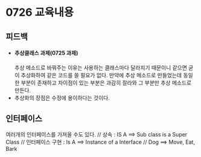 # 0726 교육내용
## 피드백
* #### 추상클래스 과제(0725 과제)
  추상 메소드로 바꿔주는 이유는 사용하는 클래스마다 달라지기 때문이니 같으면 굳이 추상화하여 같은 코드를 쓸 필요가 없다.
만약에 추상 메소드로 만들었는데 동일한 부분이 존재하고 차이점이 있는 부분은 과감히 잘라와 그 부분만 추상 메소드로 만든다.
* 추상화의 장점은 수정에 용이하다는 것이다.

## 인터페이스
여러개의 인터페이스를 가져올 수도 있다.
    // 상속 : IS A ==> Sub class is a Super Class
		// 인터페이스 구현 : Is A ==> Instance of a Interface
		// Dog ==> Move, Eat, Bark
